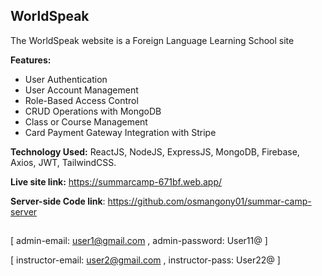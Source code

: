 ## WorldSpeak
The WorldSpeak website is a Foreign  Language Learning School site

**Features:**
- User Authentication 
- User Account Management
- Role-Based Access Control
- CRUD Operations with MongoDB
- Class or Course Management
- Card Payment Gateway Integration with Stripe

**Technology Used:** ReactJS, NodeJS, ExpressJS, MongoDB, Firebase, Axios, JWT, TailwindCSS.

**Live site link:**  https://summarcamp-671bf.web.app/

**Server-side Code link**: https://github.com/osmangony01/summar-camp-server
##
[
    admin-email: user1@gmail.com , 
    admin-password: User11@
]

[
    instructor-email: user2@gmail.com , 
    instructor-pass: User22@
]
